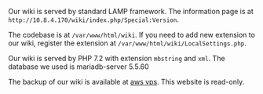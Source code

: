 Our wiki is served by standard LAMP framework. The information page is at `http://10.8.4.170/wiki/index.php/Special:Version`.

The codebase is at `/var/www/html/wiki`. If you need to add new extension to our wiki, register the extension at `/var/www/html/wiki/LocalSettings.php`.

Our wiki is served by PHP 7.2 with extension `mbstring` and `xml`. The database we used is mariadb-server 5.5.60

The backup of our wiki is available at [aws vps](http://3.113.5.96/wiki/). This website is read-only.

